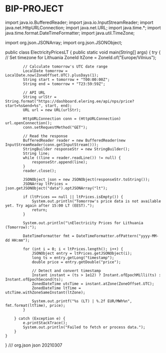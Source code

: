 # BIP-PROJECT
import java.io.BufferedReader;
import java.io.InputStreamReader;
import java.net.HttpURLConnection;
import java.net.URL;
import java.time.*;
import java.time.format.DateTimeFormatter;
import java.util.TimeZone;

import org.json.JSONArray;
import org.json.JSONObject;

public class ElectricityPricesLT {
    public static void main(String[] args) {
        try {
            // Set timezone for Lithuania
            ZoneId ltZone = ZoneId.of("Europe/Vilnius");

            // Calculate tomorrow's UTC date range
            LocalDate tomorrow = LocalDate.now(ZoneOffset.UTC).plusDays(1);
            String start = tomorrow + "T00:00:00Z";
            String end = tomorrow + "T23:59:59Z";

            // API URL
            String urlStr = String.format("https://dashboard.elering.ee/api/nps/price?start=%s&end=%s", start, end);
            URL url = new URL(urlStr);

            HttpURLConnection conn = (HttpURLConnection) url.openConnection();
            conn.setRequestMethod("GET");

            // Read the response
            BufferedReader reader = new BufferedReader(new InputStreamReader(conn.getInputStream()));
            StringBuilder responseStr = new StringBuilder();
            String line;
            while ((line = reader.readLine()) != null) {
                responseStr.append(line);
            }
            reader.close();

            JSONObject json = new JSONObject(responseStr.toString());
            JSONArray ltPrices = json.getJSONObject("data").optJSONArray("lt");

            if (ltPrices == null || ltPrices.isEmpty()) {
                System.out.println("Tomorrow's price data is not available yet. Try again after 15:00 LT (EEST).");
                return;
            }

            System.out.println("\nElectricity Prices for Lithuania (Tomorrow):");

            DateTimeFormatter fmt = DateTimeFormatter.ofPattern("yyyy-MM-dd HH:mm");

            for (int i = 0; i < ltPrices.length(); i++) {
                JSONObject entry = ltPrices.getJSONObject(i);
                long ts = entry.getLong("timestamp");
                double price = entry.getDouble("price");

                // Detect and convert timestamp
                Instant instant = (ts > 1e12) ? Instant.ofEpochMilli(ts) : Instant.ofEpochSecond(ts);
                ZonedDateTime utcTime = instant.atZone(ZoneOffset.UTC);
                ZonedDateTime ltTime = utcTime.withZoneSameInstant(ltZone);

                System.out.printf("%s (LT) | %.2f EUR/MWh%n", fmt.format(ltTime), price);
            }

        } catch (Exception e) {
            e.printStackTrace();
            System.out.println("Failed to fetch or process data.");
        }
    }
}
///
<dependency>
    <groupId>org.json</groupId>
    <artifactId>json</artifactId>
    <version>20210307</version>
</dependency>
